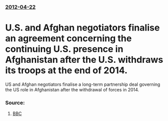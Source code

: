 ### [2012-04-22](/news/2012/04/22/index.md)

# U.S. and Afghan negotiators finalise an agreement concerning the continuing U.S. presence in Afghanistan after the U.S. withdraws its troops at the end of 2014. 

US and Afghan negotiators finalise a long-term partnership deal governing the US role in Afghanistan after the withdrawal of forces in 2014.


### Source:

1. [BBC](http://www.bbc.co.uk/news/world-asia-17807262)
